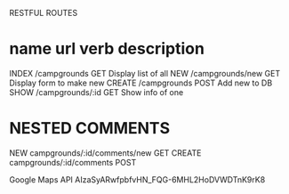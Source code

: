RESTFUL ROUTES

name        url         verb        description
================================================
INDEX       /campgrounds       GET     Display list of all
NEW         /campgrounds/new   GET     Display form to make new
CREATE      /campgrounds       POST    Add new to DB
SHOW        /campgrounds/:id   GET     Show info of one

NESTED COMMENTS
================================================
NEW         campgrounds/:id/comments/new        GET
CREATE      campgrounds/:id/comments            POST

Google Maps API
AIzaSyARwfpbfvHN_FQG-6MHL2HoDVWDTnK9rK8
